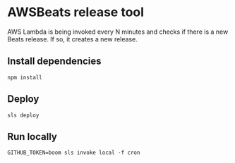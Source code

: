 # AWSBeats release tool

AWS Lambda is being invoked every N minutes and checks
if there is a new Beats release. If so, it creates a new release.

## Install dependencies

```
npm install
```

## Deploy

```
sls deploy
```

## Run locally

```
GITHUB_TOKEN=boom sls invoke local -f cron
```
